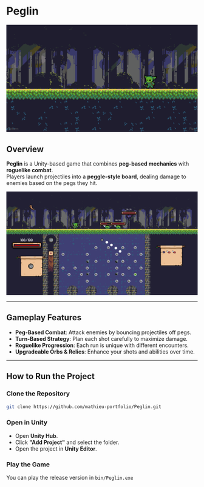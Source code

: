 # Peglin

![Peglin Menu](docs/resources/menu.png)

## Overview
**Peglin** is a Unity-based game that combines **peg-based mechanics** with **roguelike combat**.  
Players launch projectiles into a **peggle-style board**, dealing damage to enemies based on the pegs they hit.

![Peglin Gameplay](docs/resources/game.png)

---

## Gameplay Features
- **Peg-Based Combat**: Attack enemies by bouncing projectiles off pegs.
- **Turn-Based Strategy**: Plan each shot carefully to maximize damage.
- **Roguelike Progression**: Each run is unique with different encounters.
- **Upgradeable Orbs & Relics**: Enhance your shots and abilities over time.

---

## How to Run the Project

### **Clone the Repository**
```sh
git clone https://github.com/mathieu-portfolio/Peglin.git
```

### **Open in Unity**
- Open **Unity Hub**.
- Click **"Add Project"** and select the folder.
- Open the project in **Unity Editor**.

### **Play the Game**
You can play the release version in `bin/Peglin.exe`

